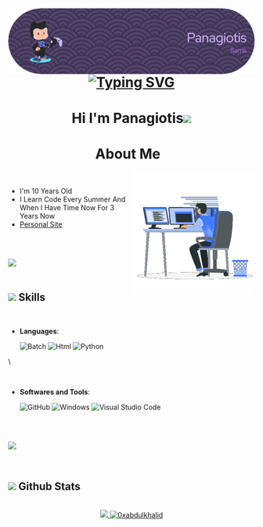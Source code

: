 <h1 align="center">
<img align="right" src="https://github.com/Panagiotissarr/Panagiotissarr/blob/main/github-header-image.png" width = 650>


<p align="center">
  <a href="https://git.io/typing-svg"><img src="https://readme-typing-svg.herokuapp.com?font=Varela+Round&pause=1000&width=435&lines=%F0%9F%8F%AB+Curently+Learnig+To+Code;%F0%9F%A6%87+Also+Know+How+to+Batch" alt="Typing SVG" /></a>
</p>

<h1 align="center">Hi I'm Panagiotis</b><img src="https://media.giphy.com/media/hvRJCLFzcasrR4ia7z/giphy.gif" width="35">

<br>


<h1 align="center"><b>About Me</b><img width="15"></h1>


	
<picture> <img align="right" src="https://github.com/0xAbdulKhalid/0xAbdulKhalid/raw/main/assets/mdImages/Right_Side.gif" width = 250px></picture>

<br>

- I'm 10 Years Old
- I Learn Code Every Summer And When I Have Time Now For 3 Years Now
- [Personal Site](https://panagiotis2211.wordpress.com)

<br><br>

<img src="https://user-images.githubusercontent.com/73097560/115834477-dbab4500-a447-11eb-908a-139a6edaec5c.gif"><br><br>

## <img src="https://media2.giphy.com/media/QssGEmpkyEOhBCb7e1/giphy.gif?cid=ecf05e47a0n3gi1bfqntqmob8g9aid1oyj2wr3ds3mg700bl&rid=giphy.gif" width ="25"><b> Skills</b>
<br>

<p align="center">

- **Languages**:
    
    ![Batch](https://img.shields.io/badge/_-Batch-_?style=flat-square&logo=bat&color=3d2817)
    ![Html](https://img.shields.io/badge/_-html-_?style=flat-square&color=e44d26)
    ![Python](https://img.shields.io/badge/_-python-_?style=flat-square&logo=python&color=ffda39)

\
    
<br>

- **Softwares and Tools**:

    ![GitHub](https://img.shields.io/badge/github-%23121011.svg?style=for-the-badge&logo=github&logoColor=white)
    ![Windows](https://img.shields.io/badge/_-Windows-_?style=flat-square&color=29b5ff)
    ![Visual Studio Code](https://img.shields.io/badge/Visual%20Studio%20Code-0078d7.svg?style=for-the-badge&logo=visual-studio-code&logoColor=white)

</p>

<br>

<br><img src="https://user-images.githubusercontent.com/73097560/115834477-dbab4500-a447-11eb-908a-139a6edaec5c.gif">

<br>


## <img src="https://media.giphy.com/media/iY8CRBdQXODJSCERIr/giphy.gif" width="35"><b> Github Stats </b>
<br>

<div align="center">

<a href="https://github.com/Panagiotissarr/">
  <img src="https://github-readme-stats.vercel.app/api?username=Panagiotissarr&include_all_commits=true&count_private=true&show_icons=true&line_height=20&title_color=7A7ADB&icon_color=2234AE&text_color=D3D3D3&bg_color=0,000000,130F40" width="450"/>
  <img src="https://github-readme-stats.vercel.app/api/top-langs?username=Panagiotissarr&show_icons=true&locale=en&layout=compact&line_height=20&title_color=7A7ADB&icon_color=2234AE&text_color=D3D3D3&bg_color=0,000000,130F40" width="375"  alt="0xabdulkhalid"/>

</a>
</div>

<br>
<br>
<br>


<br>
<br>



<div align='center'>
